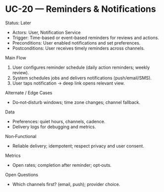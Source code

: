 # UC-20 — Reminders & Notifications

Status: Later

- Actors: User, Notification Service
- Trigger: Time-based or event-based reminders for reviews and actions.
- Preconditions: User enabled notifications and set preferences.
- Postconditions: User receives timely reminders across channels.

Main Flow
1. User configures reminder schedule (daily action reminders; weekly review).
2. System schedules jobs and delivers notifications (push/email/SMS).
3. User taps notification → deep link opens relevant view.

Alternate / Edge Cases
- Do‑not‑disturb windows; time zone changes; channel fallback.

Data
- Preferences: quiet hours, channels, cadence.
- Delivery logs for debugging and metrics.

Non‑Functional
- Reliable delivery; idempotent; respect privacy and user consent.

Metrics
- Open rates; completion after reminder; opt‑outs.

Open Questions
- Which channels first? (email, push); provider choice.

